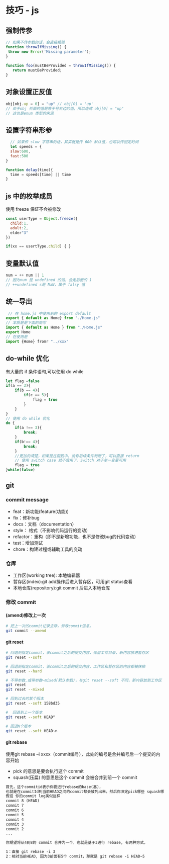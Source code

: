 # 技巧 - js
## 强制传参
```js
// 如果不传参数的话，会直接报错
function throwIfMissing() {
 throw new Error('Missing parameter');
}
 
function foo(mustBeProvided = throwIfMissing()) { 
   return mustBeProvided;
}
```
## 对象设置正反值
```js
obj[obj.up = 0] = "up" // obj[0] = 'up'
// 由于obj 外面的值是等于号右边的值，所以造成 obj[0] = "up"
// 这也是enum 类型的来源
```

## 设置字符串形参
```js
  // 如果传 slow 字符串的话，其实就是传 600 默认值，也可以传固定时间
  let speeds = {
  slow:600,
  fast:500
}

function delay(time){
  time = speeds[time] || time
}
```

## js 中的枚举成员
使用 freeze 保证不会被修改
```js
const userType = Object.freeze({
  child:1,
  adult:2,
  elder"3"
})

if(xx == usertType.child) { }
```

## 变量默认值
```js
num = ++ num || 1
// 因为num 是 undefined 的话，会走后面的 1
// ++undefined s是 NaN，属于 falsy 值
```

## 统一导出
```js
 // 在 home.js 中使用到的 export default
export { default as Home} from "./Home.js"
// 本质是是下面的简写
import { default as Home } from "./Home.js"
export Home
// 在使用是
import {Home} fromr "../xxx"
```
## do-while 优化
 有大量的 if 条件语句,可以使用 do while
```js
let flag =false
if(a == 3){
	if(b == 4){
		if(c == 5){
			flag = true
		}
	}
}
// 使用 do while 优化
do {
	if(a !== 3){
		break;
	}
	if(b!== 4){
		break;
	}
	//更加的清楚，如果是在函数中，没有后续条件判断了，可以直接 return 
	// 使用 switch case 就不管用了，Switch 对于单一变量可用
	flag = true
}while(false)
```

## git
### commit message
- feat：新功能(feature(功能))
- fix：修补bug
- docs：文档（documentation）
- style： 格式（不影响代码运行的变动）
- refactor：重构（即不是新增功能，也不是修改bug的代码变动）
- test：增加测试
- chore：构建过程或辅助工具的变动
### 仓库
- 工作区(working tree): 本地编辑器
- 暂存区(index):git add操作后进入暂存区，可用git status查看
- 本地仓库(repository):git commit 后进入本地仓库

### 修改 commit
#### (amend)修改上一次
```bash
# 把上一次的commit记录去除，修改commit信息。
git commit --amend
```

#### git reset 
```bash
# 回退到指定commit，该commit之后的提交内容，保留工作目录，新内容放进暂存区
git reset --soft

# 回退到指定commit，该commit之后的提交内容，工作区和暂存区的内容都被抹掉
git reset --hard

# 不带参数,或带参数–mixed(默认参数)，与git reset --soft 不同，新内容放到工作区
git reset 
git reset --mixed 
```
```bash
# 回到过去的某个版本
git reset --soft 158bd35

#  回退到上一个版本
git reset --soft HEAD^

# 回退N个版本
git reset --soft HEAD~n
```
#### git rebase 
使用git rebase –i xxxx（commit编号），此处的编号是合并编号后一个提交的内容开始
- pick  的意思是要会执行这个 commit
- squash(压扁)  的意思是这个 commit 会被合并到前一个 commit

```txt
首先，这个commitid表示你要进行rebase的base(基)，
也就是在commitId到当前HEAD之间的commit都会被列出来。然后你决定pick哪些 squash哪些
假设 你的commit log类似这样
commit 8 (HEAD)
commit 7
commit 6
commit 5
commit 4
commit 3
commit 2
...

你期望将从4到8的 commit 合并为一个，也就是基于3进行 rebase, 有两种方式，

1：直接 git rebase -i 3
2：相对当前HEAD, 因为3前面有5个 commit，那就是 git rebase -i HEAD~5
```